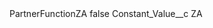 <?xml version="1.0" encoding="UTF-8"?>
<CustomMetadata xmlns="http://soap.sforce.com/2006/04/metadata" xmlns:xsi="http://www.w3.org/2001/XMLSchema-instance" xmlns:xsd="http://www.w3.org/2001/XMLSchema">
    <label>PartnerFunctionZA</label>
    <protected>false</protected>
    <values>
        <field>Constant_Value__c</field>
        <value xsi:type="xsd:string">ZA</value>
    </values>
</CustomMetadata>
